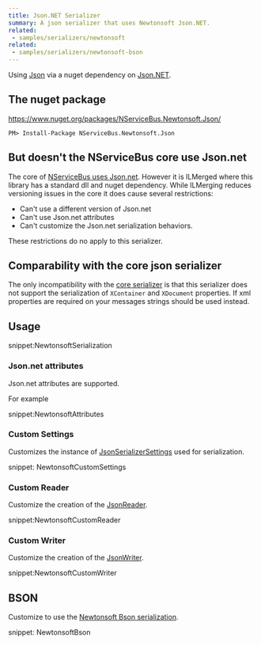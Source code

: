 ```yaml
---
title: Json.NET Serializer
summary: A json serializer that uses Newtonsoft Json.NET.
related:
 - samples/serializers/newtonsoft
related:
 - samples/serializers/newtonsoft-bson
---
```


Using [Json](https://en.wikipedia.org/wiki/Json) via a nuget dependency on [Json.NET](http://www.newtonsoft.com/json).


## The nuget package

https://www.nuget.org/packages/NServiceBus.Newtonsoft.Json/

    PM> Install-Package NServiceBus.Newtonsoft.Json


## But doesn't the NServiceBus core use Json.net

The core of [NServiceBus uses Json.net](json.md). However it is ILMerged where this library has a standard dll and nuget dependency. While ILMerging reduces versioning issues in the core it does cause several restrictions:

 * Can't use a different version of Json.net
 * Can't use Json.net attributes
 * Can't customize the Json.net serialization behaviors.

These restrictions do no apply to this serializer.


## Comparability with the core json serializer 

The only incompatibility with the [core serializer](json.md) is that this serializer does not support the serialization of `XContainer` and `XDocument` properties. If  xml properties are required on your messages strings should be used instead. 


## Usage

snippet:NewtonsoftSerialization


### Json.net attributes

Json.net attributes are supported.

For example

snippet:NewtonsoftAttributes


### Custom Settings

Customizes the instance of [JsonSerializerSettings](http://www.newtonsoft.com/json/help/html/T_Newtonsoft_Json_JsonSerializerSettings.htm) used for serialization.

snippet: NewtonsoftCustomSettings


### Custom Reader

Customize the creation of the [JsonReader](http://www.newtonsoft.com/json/help/html/T_Newtonsoft_Json_JsonReader.htm).

snippet:NewtonsoftCustomReader


### Custom Writer

Customize the creation of the [JsonWriter](http://www.newtonsoft.com/json/help/html/T_Newtonsoft_Json_JsonWriter.htm).

snippet:NewtonsoftCustomWriter


## BSON

Customize to use the [Newtonsoft Bson serialization](http://www.newtonsoft.com/json/help/html/SerializeToBson.htm).

snippet: NewtonsoftBson

